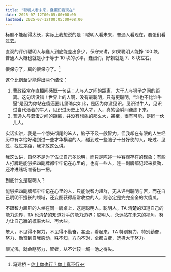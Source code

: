 ```yaml
---
title: "聪明人看未来，蠢蛋们看现在"
date: 2025-07-12T00:05:00+08:00
lastmod: 2025-07-12T00:05:00+08:00
---
```


标题不能起得太长，实际上我想说的是：聪明人看未来，普通人看现在，蠢蛋们看过去。

<!--more-->

直观的评价聪明人与蠢人到底能差出多少，保守来讲，如果聪明人能挣 100 块，普通人大概也就是小于等于 10 块的水平，蠢蛋们，好赖就是 7、8 块左右。

很保守了，真的很保守了。[^1]

[^1]: 冯建桥 - [你上你也行？你上真不行](https://mp.weixin.qq.com/s/dNTvC_-k0yjLCCzy2a_0Fw)

这个比例至少能得出两个结论：

1. 曹政经常在直播间感慨一句话：人与人之间的距离，大于人与猴子之间的距离。这句话没错！世界上的人啊，没有最聪明，只有更聪明，“谁也不比谁牛逼”是因为你站在傻逼圈儿里确实如此，是因为你没见识。见识过牛人，见识过当代活着的牛人，见识过历史上的大才，人，真的会瞬间谦虚下来。
2. 普通人与蠢蛋之间的距离，并没有想象的那么大，甚至，很有可能，是同一伙儿人。

实话实讲，我是一个彻头彻尾的笨人，脑子不及一般智力，但我却在有限的人生经历中有幸恰好碰到过一些才华横溢的人，碰到过一些脑子十分好使的人，吃过、见过、找过差距，我才敢这么讲。

我这么讲，自然不是为了佐证自己多聪明，而只是陈述一种客观存在的现象：有些人打牌是能够把四副牌都牢牢记在心里的，也有一些人，连一副牌都记起来费劲，还冲进赌场准备捞一把。

到底什么是聪明人？

能够把四副牌都牢牢记在心里的人，只能说智力超群，无从评判聪明与否，而在自己明明不擅长的领域，还妄图获得超常收益的人，则必定是完完全全的大傻瓜。

不跟智力超群的人坐在同一牌桌上，这是聪明人。聪明人，TA 清楚的知道自己的能力边界，TA 也清楚的知道对手的能力边界；聪明人，永远站在未来的视角，努力让自己赢的概率大些、再大些。

笨人，不见得不努力，不见得不勤奋，甚至，看起来，TA 特别努力，特别勤奋，努力、勤奋到自我感动，殊不知，方向不对，全都白费，选择大于努力。

眼光浅，就会瞎努力，智者，从不计较一城一池之得失。